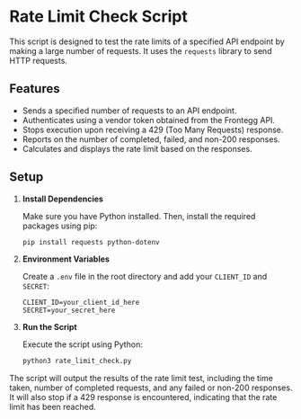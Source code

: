# Rate Limit Check Script

This script is designed to test the rate limits of a specified API endpoint by making a large number of requests. It uses the `requests` library to send HTTP requests.

## Features
- Sends a specified number of requests to an API endpoint.
- Authenticates using a vendor token obtained from the Frontegg API.
- Stops execution upon receiving a 429 (Too Many Requests) response.
- Reports on the number of completed, failed, and non-200 responses.
- Calculates and displays the rate limit based on the responses.

## Setup

1. **Install Dependencies**
   
   Make sure you have Python installed. Then, install the required packages using pip:
   ```bash
   pip install requests python-dotenv
   ```

2. **Environment Variables**

   Create a `.env` file in the root directory and add your `CLIENT_ID` and `SECRET`:
   ```
   CLIENT_ID=your_client_id_here
   SECRET=your_secret_here
   ```

3. **Run the Script**

   Execute the script using Python:
   ```bash
   python3 rate_limit_check.py
   ```

The script will output the results of the rate limit test, including the time taken, number of completed requests, and any failed or non-200 responses. It will also stop if a 429 response is encountered, indicating that the rate limit has been reached. 